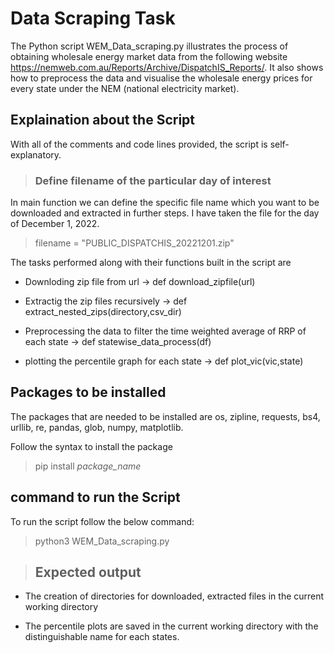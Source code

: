 # Data Scraping Task 

The Python script WEM_Data_scraping.py illustrates the process of obtaining wholesale energy market data from the following website https://nemweb.com.au/Reports/Archive/DispatchIS_Reports/. It also shows how to preprocess the data and visualise the wholesale energy prices for every state under the NEM (national electricity market).

## Explaination about the Script

With all of the comments and code lines provided, the script is self-explanatory.

>  ### Define filename of the particular day of interest 
In main function we can define the specific file name which you want to be downloaded and extracted in further steps. I have taken the file for the day of December 1, 2022. 

>filename = "PUBLIC_DISPATCHIS_20221201.zip"



The tasks performed along with their functions built in the script  are

- Downloding zip file from url -> def download_zipfile(url)

- Extractig the zip files recursively -> def extract_nested_zips(directory,csv_dir)

-  Preprocessing the data to filter the time weighted average of RRP of each state -> def statewise_data_process(df)

- plotting the percentile graph for each state -> def plot_vic(vic,state)

## Packages to be installed 


The packages that are needed to be installed are os, zipline, requests, bs4, urllib, re, pandas, glob, numpy, matplotlib. 

Follow the syntax to install the package 

> pip install *package_name*

## command to run the Script

To run the script follow the below command:
> python3 WEM_Data_scraping.py

> ## Expected output

* The creation of directories for downloaded, extracted files in the current working directory

* The percentile plots are saved in the current working directory with the distinguishable name for each states. 
